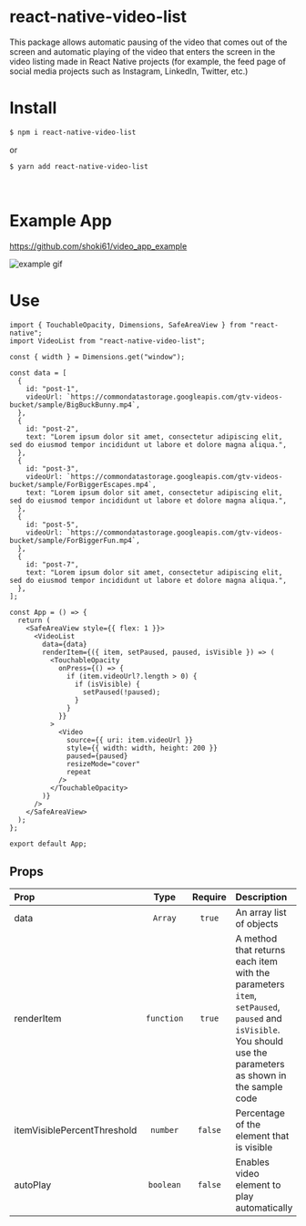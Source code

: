 # react-native-video-list

This package allows automatic pausing of the video that comes out of the screen and automatic playing of the video that enters the screen in the video listing made in React Native projects (for example, the feed page of social media projects such as Instagram, LinkedIn, Twitter, etc.)

# Install

```bash
$ npm i react-native-video-list
```

or

```bash
$ yarn add react-native-video-list
```

<br>

# Example App

https://github.com/shoki61/video_app_example

![example gif](https://github.com/shoki61/video_app_example/blob/main/example.gif?raw=true)

# Use

```tsx
import { TouchableOpacity, Dimensions, SafeAreaView } from "react-native";
import VideoList from "react-native-video-list";

const { width } = Dimensions.get("window");

const data = [
  {
    id: "post-1",
    videoUrl: `https://commondatastorage.googleapis.com/gtv-videos-bucket/sample/BigBuckBunny.mp4`,
  },
  {
    id: "post-2",
    text: "Lorem ipsum dolor sit amet, consectetur adipiscing elit, sed do eiusmod tempor incididunt ut labore et dolore magna aliqua.",
  },
  {
    id: "post-3",
    videoUrl: `https://commondatastorage.googleapis.com/gtv-videos-bucket/sample/ForBiggerEscapes.mp4`,
    text: "Lorem ipsum dolor sit amet, consectetur adipiscing elit, sed do eiusmod tempor incididunt ut labore et dolore magna aliqua.",
  },
  {
    id: "post-5",
    videoUrl: `https://commondatastorage.googleapis.com/gtv-videos-bucket/sample/ForBiggerFun.mp4`,
  },
  {
    id: "post-7",
    text: "Lorem ipsum dolor sit amet, consectetur adipiscing elit, sed do eiusmod tempor incididunt ut labore et dolore magna aliqua.",
  },
];

const App = () => {
  return (
    <SafeAreaView style={{ flex: 1 }}>
      <VideoList
        data={data}
        renderItem={({ item, setPaused, paused, isVisible }) => (
          <TouchableOpacity
            onPress={() => {
              if (item.videoUrl?.length > 0) {
                if (isVisible) {
                  setPaused(!paused);
                }
              }
            }}
          >
            <Video
              source={{ uri: item.videoUrl }}
              style={{ width: width, height: 200 }}
              paused={paused}
              resizeMode="cover"
              repeat
            />
          </TouchableOpacity>
        )}
      />
    </SafeAreaView>
  );
};

export default App;
```

## Props

| Prop                        |    Type    | Require | Description                                                                                                                                                  |
| :-------------------------- | :--------: | :-----: | :----------------------------------------------------------------------------------------------------------------------------------------------------------- |
| data                        |  `Array`   | `true`  | An array list of objects                                                                                                                                     |
| renderItem                  | `function` | `true`  | A method that returns each item with the parameters `item`, `setPaused`, `paused` and `isVisible`. You should use the parameters as shown in the sample code |
| itemVisiblePercentThreshold |  `number`  | `false` | Percentage of the element that is visible                                                                                                                    |
| autoPlay                    | `boolean`  | `false` | Enables video element to play automatically                                                                                                                  |

<br>
